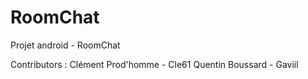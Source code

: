 # RoomChat
Projet android - RoomChat

Contributors :
Clément Prod'homme - Cle61
Quentin Boussard - Gaviil
